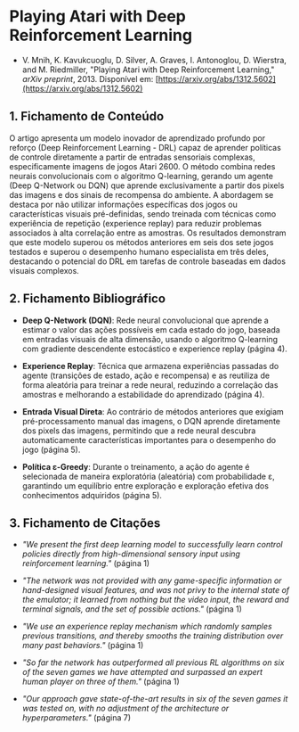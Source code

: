# Playing Atari with Deep Reinforcement Learning

* V. Mnih, K. Kavukcuoglu, D. Silver, A. Graves, I. Antonoglou, D. Wierstra, and M. Riedmiller, "Playing Atari with Deep Reinforcement Learning," *arXiv preprint*, 2013. Disponível em: [https://arxiv.org/abs/1312.5602](https://arxiv.org/abs/1312.5602)

## 1. Fichamento de Conteúdo

O artigo apresenta um modelo inovador de aprendizado profundo por reforço (Deep Reinforcement Learning - DRL) capaz de aprender políticas de controle diretamente a partir de entradas sensoriais complexas, especificamente imagens de jogos Atari 2600. O método combina redes neurais convolucionais com o algoritmo Q-learning, gerando um agente (Deep Q-Network ou DQN) que aprende exclusivamente a partir dos pixels das imagens e dos sinais de recompensa do ambiente. A abordagem se destaca por não utilizar informações específicas dos jogos ou características visuais pré-definidas, sendo treinada com técnicas como experiência de repetição (experience replay) para reduzir problemas associados à alta correlação entre as amostras. Os resultados demonstram que este modelo superou os métodos anteriores em seis dos sete jogos testados e superou o desempenho humano especialista em três deles, destacando o potencial do DRL em tarefas de controle baseadas em dados visuais complexos.

## 2. Fichamento Bibliográfico

* **Deep Q-Network (DQN)**: Rede neural convolucional que aprende a estimar o valor das ações possíveis em cada estado do jogo, baseada em entradas visuais de alta dimensão, usando o algoritmo Q-learning com gradiente descendente estocástico e experience replay (página 4).

* **Experience Replay**: Técnica que armazena experiências passadas do agente (transições de estado, ação e recompensa) e as reutiliza de forma aleatória para treinar a rede neural, reduzindo a correlação das amostras e melhorando a estabilidade do aprendizado (página 4).

* **Entrada Visual Direta**: Ao contrário de métodos anteriores que exigiam pré-processamento manual das imagens, o DQN aprende diretamente dos pixels das imagens, permitindo que a rede neural descubra automaticamente características importantes para o desempenho do jogo (página 5).

* **Política ε-Greedy**: Durante o treinamento, a ação do agente é selecionada de maneira exploratória (aleatória) com probabilidade ε, garantindo um equilíbrio entre exploração e exploração efetiva dos conhecimentos adquiridos (página 5).

## 3. Fichamento de Citações

* _"We present the first deep learning model to successfully learn control policies directly from high-dimensional sensory input using reinforcement learning."_ (página 1)

* _"The network was not provided with any game-specific information or hand-designed visual features, and was not privy to the internal state of the emulator; it learned from nothing but the video input, the reward and terminal signals, and the set of possible actions."_ (página 1)

* _"We use an experience replay mechanism which randomly samples previous transitions, and thereby smooths the training distribution over many past behaviors."_ (página 1)

* _"So far the network has outperformed all previous RL algorithms on six of the seven games we have attempted and surpassed an expert human player on three of them."_ (página 1)

* _"Our approach gave state-of-the-art results in six of the seven games it was tested on, with no adjustment of the architecture or hyperparameters."_ (página 7)